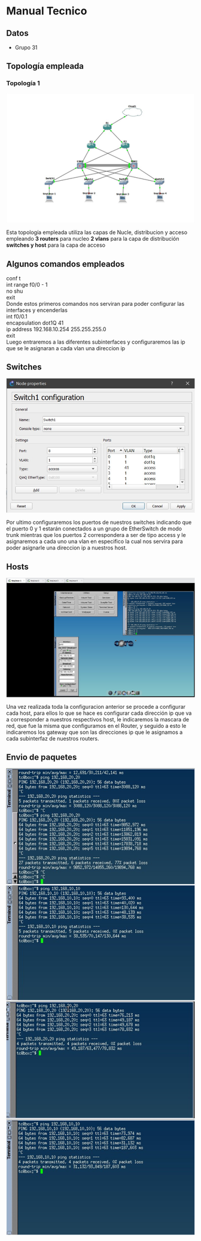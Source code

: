 # Manual Tecnico

## Datos
- Grupo 31
## Topología empleada
### Topología 1
![](Redes/topo1P.jpg)
<p> Esta topología empleada utiliza las capas de Nucle, distribucion y acceso empleando <strong>3 routers</strong> para nucleo <strong>2 vlans</strong> para la capa de distribución <strong>switches y host</strong> para la capa de acceso</p>


## Algunos comandos empleados

conf t <br>
int range f0/0 - 1<br>
no shu<br>
exit<br>
Donde estos primeros comandos nos serviran para poder configurar las interfaces y encenderlas<br>
int f0/0.1<br>
encapsulation dot1Q 41<br>
ip address 192.168.10.254 255.255.255.0<br>
exit<br>
Luego entraremos a las diferentes subinterfaces y configuraremos las ip que se le asignaran a cada vlan una direccion ip<br>

## Switches
![](Redes/Switch.jpg)
<p>Por ultimo configuraremos los puertos de nuestros switches indicando que el puerto 0 y 1 estarán conectados a un grupo de EtherSwitch de modo trunk mientras que los puertos 2 correspondera a ser de tipo access y le asignaremos a cada uno una vlan en especifico la cual nos servira para poder asignarle una direccion ip a nuestros host.</p>

## Hosts
![](Redes/host.jpg)
<p>Una vez realizada toda la configuracion anterior se procede a configurar cada host, para ellos lo que se hace es configurar cada dirección ip que va a corresponder a nuestros respectivos host, le indicaremos la mascara de red, que fue la misma que configuramos en el Router, y seguido a esto le indicaremos los gateway que son las direcciones ip que le asignamos a cada subinterfaz de nuestros routers.</p>

## Envio de paquetes
![](Redes/a.jpg)
![](Redes/b.jpg)
![](Redes/c.jpg)
![](Redes/d.jpg)
